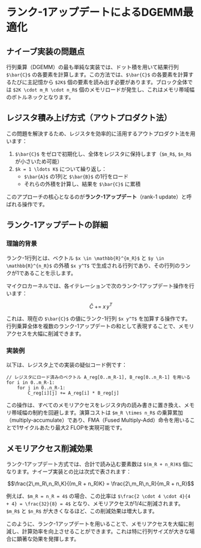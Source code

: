 # ランク-1アップデートによるDGEMM最適化

## ナイーブ実装の問題点

行列乗算（DGEMM）の最も単純な実装では、ドット積を用いて結果行列 `$\bar{C}$` の各要素を計算します。この方法では、`$\bar{C}$` の各要素を計算するたびに主記憶から `$2K$` 個の要素を読み出す必要があります。ブロック全体では `$2K \cdot m_R \cdot n_R$` 個のメモリロードが発生し、これはメモリ帯域幅のボトルネックとなります。

## レジスタ積み上げ方式（アウトプロダクト法）

この問題を解決するため、レジスタを効率的に活用するアウトプロダクト法を用います：

1. `$\bar{C}$` をゼロで初期化し、全体をレジスタに保持します（`$m_R$`, `$n_R$` が小さいため可能）
2. `$k = 1 \ldots K$` について繰り返し：
   - `$\bar{A}$` の1列と `$\bar{B}$` の1行をロード
   - それらの外積を計算し、結果を `$\bar{C}$` に累積

このアプローチの核心となるのが**ランク-1アップデート**（rank-1 update）と呼ばれる操作です。

## ランク-1アップデートの詳細

### 理論的背景

ランク-1行列とは、ベクトル `$x \in \mathbb{R}^{m_R}$` と `$y \in \mathbb{R}^{n_R}$` の外積 `$x y^T$` で生成される行列であり、その行列のランクが1であることを示します。

マイクロカーネルでは、各イテレーションで次のランク-1アップデート操作を行います：

```math
\bar{C} \;+=\; x \, y^T
```

これは、現在の `$\bar{C}$` の値にランク-1行列 `$x y^T$` を加算する操作です。行列乗算全体を複数のランク-1アップデートの和として表現することで、メモリアクセスを大幅に削減できます。

### 実装例

以下は、レジスタ上での実装の疑似コード例です：

```
// レジスタにロード済みのベクトル A_reg[0..m_R-1], B_reg[0..n_R-1] を用いる
for i in 0..m_R-1:
    for j in 0..n_R-1:
        C_reg[i][j] += A_reg[i] * B_reg[j]
```

この操作は、すべてのメモリアクセスをレジスタ内の読み書きに置き換え、メモリ帯域幅の制約を回避します。演算コストは `$m_R \times n_R$` の乗算累加（multiply-accumulate）であり、FMA（Fused Multiply-Add）命令を用いることで1サイクルあたり最大2 FLOPを実現可能です。

## メモリアクセス削減効果

ランク-1アップデート方式では、合計で読み込む要素数は `$(m_R + n_R)K$` 個になります。ナイーブ実装との比は次式で表されます：

```math
\frac{2\,m_R\,n_R\,K}{(m_R + n_R)K} = \frac{2\,m_R\,n_R}{m_R + n_R}
```

例えば、`$m_R = n_R = 4$` の場合、この比率は `$\frac{2 \cdot 4 \cdot 4}{4 + 4} = \frac{32}{8} = 4$` となり、メモリアクセスが1/4に削減されます。`$m_R$` と `$n_R$` が大きくなるほど、この削減効果は増大します。

このように、ランク-1アップデートを用いることで、メモリアクセスを大幅に削減し、計算効率を向上させることができます。これは特に行列サイズが大きな場合に顕著な効果を発揮します。
